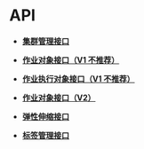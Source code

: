 # API<a name="ZH-CN_TOPIC_0172486175"></a>

-   **[集群管理接口](集群管理接口.md)**  

-   **[作业对象接口（V1 不推荐）](作业对象接口（V1-不推荐）.md)**  

-   **[作业执行对象接口（V1 不推荐）](作业执行对象接口（V1-不推荐）.md)**  

-   **[作业对象接口（V2）](作业对象接口（V2）.md)**  

-   **[弹性伸缩接口](弹性伸缩接口.md)**  

-   **[标签管理接口](标签管理接口.md)**  


